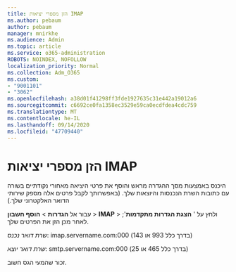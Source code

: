 ```yaml
---
title: הזן מספרי יציאות IMAP
ms.author: pebaum
author: pebaum
manager: mnirkhe
ms.audience: Admin
ms.topic: article
ms.service: o365-administration
ROBOTS: NOINDEX, NOFOLLOW
localization_priority: Normal
ms.collection: Adm_O365
ms.custom:
- "9001101"
- "3062"
ms.openlocfilehash: a38d01f41298ff3fde1927635c31e442a19012a6
ms.sourcegitcommit: c6692ce0fa1358ec3529e59ca0ecdfdea4cdc759
ms.translationtype: MT
ms.contentlocale: he-IL
ms.lasthandoff: 09/14/2020
ms.locfileid: "47709440"
---
```

# <a name="enter-imap-port-numbers"></a>הזן מספרי יציאות IMAP

היכנס באמצעות מסך ההגדרה מראש והוסף את פרטי היציאה מאחורי נקודתיים בשורה עם כתובות השרת הנכנסות והיוצאות שלך. (באפשרותך לקבל פרטים אלה מספק שירותי הדואר האלקטרוני שלך.) 

עבור אל **הגדרות**  >  **הוסף חשבון**  >  **IMAP** > ולחץ על ' **הצגת הגדרות מתקדמות**'; לאחר מכן הזן את הפרטים שלך. 

*שרת דואר נכנס*: imap.servername.com:000 (בדרך כלל 993 או 143) 

*שרת דואר יוצא*: smtp.servername.com:000 (בדרך כלל 465 או 25) 

זכור שהמעי הגס חשוב. 
